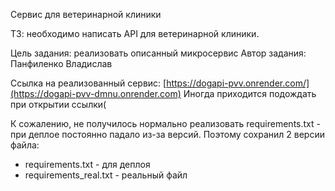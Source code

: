 Сервис для ветеринарной клиники

ТЗ: необходимо написать API для ветеринарной клиники.

Цель задания: реализовать описанный микросервис
Автор задания: Панфиленко Владислав

Ссылка на реализованный сервис: [https://dogapi-pvv.onrender.com/](https://dogapi-pvv-dmnu.onrender.com)
Иногда приходится подождать при открытии ссылки(

К сожалению, не получилось нормально реализовать requirements.txt - при деплое постоянно падало из-за версий.
Поэтому сохранил 2 версии файла:
* requirements.txt - для деплоя
* requirements_real.txt - реальный файл
